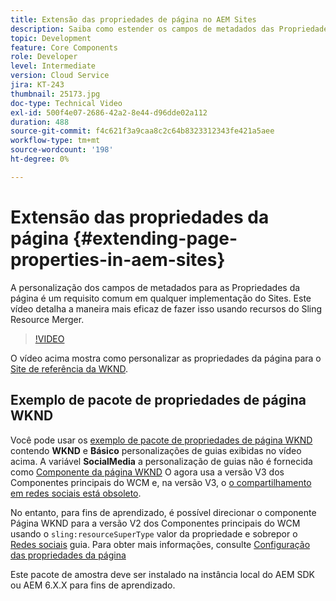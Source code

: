 ```yaml
---
title: Extensão das propriedades de página no AEM Sites
description: Saiba como estender os campos de metadados das Propriedades da página no Adobe Experience Manager Sites. Este vídeo detalha a maneira mais eficaz de fazer isso usando recursos do Sling Resource Merger.
topic: Development
feature: Core Components
role: Developer
level: Intermediate
version: Cloud Service
jira: KT-243
thumbnail: 25173.jpg
doc-type: Technical Video
exl-id: 500f4e07-2686-42a2-8e44-d96dde02a112
duration: 488
source-git-commit: f4c621f3a9caa8c2c64b8323312343fe421a5aee
workflow-type: tm+mt
source-wordcount: '198'
ht-degree: 0%

---
```


# Extensão das propriedades da página {#extending-page-properties-in-aem-sites}

A personalização dos campos de metadados para as Propriedades da página é um requisito comum em qualquer implementação do Sites. Este vídeo detalha a maneira mais eficaz de fazer isso usando recursos do Sling Resource Merger.

>[!VIDEO](https://video.tv.adobe.com/v/25173?quality=12&learn=on)

O vídeo acima mostra como personalizar as propriedades da página para o [Site de referência da WKND](https://github.com/adobe/aem-guides-wknd).

## Exemplo de pacote de propriedades de página WKND

Você pode usar os [exemplo de pacote de propriedades de página WKND](./assets/WKND-PageProperties-Example-Dialog-1.0.zip) contendo **WKND** e **Básico** personalizações de guias exibidas no vídeo acima. A variável **SocialMedia** a personalização de guias não é fornecida como [Componente da página WKND](https://github.com/adobe/aem-guides-wknd/blob/main/ui.apps/src/main/content/jcr_root/apps/wknd/components/page/.content.xml#L5) O agora usa a versão V3 dos Componentes principais do WCM e, na versão V3, o [o compartilhamento em redes sociais está obsoleto](https://github.com/adobe/aem-core-wcm-components/pull/1930).

No entanto, para fins de aprendizado, é possível direcionar o componente Página WKND para a versão V2 dos Componentes principais do WCM usando o `sling:resourceSuperType` valor da propriedade e sobrepor o [Redes sociais](https://github.com/adobe/aem-core-wcm-components/blob/main/content/src/content/jcr_root/apps/core/wcm/components/page/v2/page/_cq_dialog/.content.xml#L95) guia. Para obter mais informações, consulte [Configuração das propriedades da página](https://experienceleague.adobe.com/docs/experience-manager-65/developing/extending-aem/page-properties-views.html#configuring-your-page-properties)

Este pacote de amostra deve ser instalado na instância local do AEM SDK ou AEM 6.X.X para fins de aprendizado.
